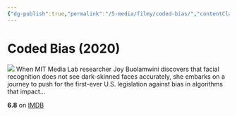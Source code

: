 ```yaml
---
{"dg-publish":true,"permalink":"/5-media/filmy/coded-bias/","contentClasses":"movie","tags":["to-watch","фильм","#Documentary"]}
---
```


# Coded Bias (2020)
![](https://m.media-amazon.com/images/M/MV5BNWRlNWViNDEtZTZlMS00YmY5LThjZjctZjdiNDRlMjZlMzY3XkEyXkFqcGdeQXVyODQyNjk3MTQ@._V1_SX300.jpg)
When MIT Media Lab researcher Joy Buolamwini discovers that facial recognition does not see dark-skinned faces accurately, she embarks on a journey to push for the first-ever U.S. legislation against bias in algorithms that impact…

**6.8** on [IMDB](https://www.imdb.com/title/tt11394170)
